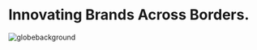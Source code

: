 # Innovating Brands Across Borders.
![globebackground](https://github.com/user-attachments/assets/70fec526-b402-4e38-b513-f0d875e889c4)
